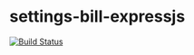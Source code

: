 # settings-bill-expressjs
[![Build Status](https://travis-ci.com/MafoloEmmanuel/settings-bill-expressjs.svg?branch=master)](https://travis-ci.com/MafoloEmmanuel/settings-bill-expressjs)